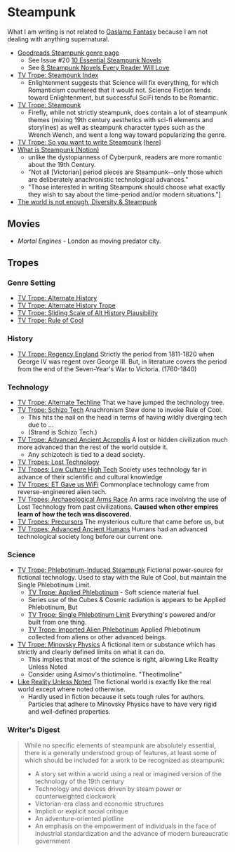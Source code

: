 # Steampunk

What I am writing is not related to [Gaslamp Fantasy](https://tvtropes.org/pmwiki/pmwiki.php/Main/GaslampFantasy) because I am not dealing with anything supernatural.

* [Goodreads Steampunk genre page](https://www.goodreads.com/genres/steampunk)
  - See Issue #20 [10 Essential Steampunk Novels](https://www.panmacmillan.com/blogs/science-fiction-and-fantasy/ten-essential-steampunk-novels)
  - See [8 Steampunk Novels Every Reader Will Love](https://www.notion.so/merovex/8-Steampunk-Novels-Every-Reader-Will-Love-8d064da16ddd40f2b013c79987e89444)
* [TV Trope: Steampunk Index](https://tvtropes.org/pmwiki/pmwiki.php/Main/SteamPunkIndex)
  - Enlightenment suggests that Science will fix everything, for which Romanticism countered that it would not. Science Fiction tends toward Enlightenment, but successful SciFi tends to be Romantic.
* [TV Trope: Steampunk](https://tvtropes.org/pmwiki/pmwiki.php/Main/SteamPunk)
  - Firefly, while not strictly steampunk, does contain a lot of steampunk themes (mixing 19th century aesthetics with sci-fi elements and storylines) as well as steampunk character types such as the Wrench Wench, and went a long way toward popularizing the genre.
* [TV Trope: So you want to write Steampunk](https://tvtropes.org/pmwiki/pmwiki.php/SoYouWantTo/WriteASteampunkStory) [[here](research/steampunk/so-you-want-to-write-steampunk.md)]
* [What is Steampunk (Notion)](https://www.notion.so/merovex/The-United-Federation-of-Charles-What-is-Steampunk-05ce4d76561c4c71b46e6017a54fc6d2)
  - unlike the dystopianness of Cyberpunk, readers are more romantic about the 19th Century.
  - "Not all [Victorian] period pieces are Steampunk--only those which are deliberately anachronistic technological advances."
  - "Those interested in writing Steampunk should choose what exactly they wish to say about the time-period and/or modern situations."]
* [The world is not enough, Diversity & Steampunk](https://www.notion.so/merovex/The-world-is-not-enough-but-it-is-such-a-perfect-place-to-start-Diversity-in-SF-F-9bc0df1aa8c64d6bb5abcc16940e9726)

## Movies

* _Mortal Engines_ - London as moving predator city.

## Tropes

### Genre Setting

* [TV Trope: Alternate History](https://www.notion.so/merovex/Alternate-History-TV-Tropes-1e4e862a49d2451ebb884f684891b0b5)
* [TV Trope: Alternate History Trope](https://www.notion.so/merovex/Alternate-History-Tropes-TV-Tropes-365d1e7e154443d1bb2eb93ac6430854)
* [TV Trope: Sliding Scale of Alt History Plausibility](https://www.notion.so/merovex/Sliding-Scale-of-Alternate-History-Plausibility-TV-Tropes-7ed83b48d296480e8422cbc813c66f5d)
* [TV Trope: Rule of Cool](https://www.notion.so/merovex/Rule-of-Cool-TV-Tropes-59a81741c2f749878b024715218181b6)

### History

* [TV Trope: Regency England](https://www.notion.so/merovex/Regency-England-TV-Tropes-0519dc1f3fca4349ae1bd527aa12f417) Strictly the period from 1811-1820 when George IV was regent over George III. But, in literature covers the period from the end of the Seven-Year's War to Victoria. (1760-1840)

### Technology

* [TV Trope: Alternate Techline](https://www.notion.so/merovex/Alternate-Techline-TV-Tropes-ae7af13861774832abc9e8f0976d526b) That we have jumped the technology tree.
* [TV Trope: Schizo Tech](https://www.notion.so/merovex/Schizo-Tech-TV-Tropes-3a7e59d59f9f4d55a956c8f150683756) Anachronism Stew done to invoke Rule of Cool.
  - This hits the nail on the head in terms of having wildly diverging tech due to ...
  - (Strand is Schizo Tech.)
* [TV Trope: Advanced Ancient Acropolis](https://www.notion.so/merovex/Advanced-Ancient-Acropolis-TV-Tropes-81869d4fc1d143fb9b87595730b73a9e) A lost or hidden civilization much more advanced than the rest of the world outside it.
  - Any schizotech is tied to a dead society.
* [TV Tropes: Lost Technology](https://tvtropes.org/pmwiki/pmwiki.php/Main/LostTechnology)
* [TV Tropes: Low Culture High Tech](https://tvtropes.org/pmwiki/pmwiki.php/Main/LowCultureHighTech) Society uses technology far in advance of their scientific and cultural knowledge
* [TV Tropes: ET Gave us WiFi](https://tvtropes.org/pmwiki/pmwiki.php/Main/ETGaveUsWifi) Commonplace technology came from reverse-engineered alien tech.
* [TV Tropes: Archaeological Arms Race](https://tvtropes.org/pmwiki/pmwiki.php/Main/ArchaeologicalArmsRace) An arms race involving the use of Lost Technology from past civilizations. **Caused when other empires learn of how the tech was discovered.**
* [TV Tropes: Precursors](https://tvtropes.org/pmwiki/pmwiki.php/Main/Precursors) The mysterious culture that came before us, but
* [TV Tropes: Advanced Ancient Humans](https://tvtropes.org/pmwiki/pmwiki.php/Main/AdvancedAncientHumans) Humans had an advanced technological society long before our current one.

### Science

* [TV Trope: Phlebotinum-Induced Steampunk](https://tvtropes.org/pmwiki/pmwiki.php/Main/PhlebotinumInducedSteampunk) Fictional power-source for fictional technology. Used to stay with the Rule of Cool, but maintain the Single Phlebotinum Limit.
  * [TV Trope: Applied Phlebotinum](https://www.notion.so/c683ce2178204b8aac4515f2c4540057) - Soft science material fuel.
  - Series use of the Cubes & Cosmic radiation is appears to be Applied Phlebotinum, But
  - [TV Trope: Single Phlebotinum Limit](https://tvtropes.org/pmwiki/pmwiki.php/Main/SinglePhlebotinumLimit) Everything's powered and/or built from one thing.
  - [TV Trope: Imported Alien Phlebotinum](https://tvtropes.org/pmwiki/pmwiki.php/Main/ImportedAlienPhlebotinum) Applied Phlebotinum collected from aliens or other advanced beings.
* [TV Trope: Minovsky Physics](https://tvtropes.org/pmwiki/pmwiki.php/Main/MinovskyPhysics) A fictional item or substance which has strictly and clearly defined limits on what it can do.
  - This implies that most of the science is right, allowing Like Reality Unless Noted
  - Consider using Asimov's thiotimoline. "Theotimoline"
* [Like Reality Unless Noted](https://tvtropes.org/pmwiki/pmwiki.php/Main/LikeRealityUnlessNoted) The fictional world is exactly like the real world except where noted otherwise.
  - Hardly used in fiction because it sets tough rules for authors. Particles that adhere to Minovsky Physics have to have very rigid and well-defined properties.

### Writer's Digest
> While no specific elements of steampunk are absolutely essential, there is a generally understood group of features, at least some of which should be included for a work to be recognized as steampunk:
>
> * A story set within a world using a real or imagined version of the technology of the 19th century
> * Technology and devices driven by steam power or counterweighted clockwork
> * Victorian-era class and economic structures
> * Implicit or explicit social critique
> * An adventure-oriented plotline
> * An emphasis on the empowerment of individuals in the face of industrial standardization and the advance of modern bureaucratic government

